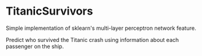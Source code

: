 # TitanicSurvivors
Simple implementation of  sklearn's multi-layer perceptron network feature.

Predict who survived the Titanic crash using information about each passenger on the ship. 



